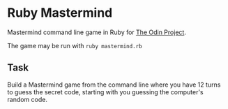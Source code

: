 # Ruby Mastermind

Mastermind command line game in Ruby for [The Odin Project](http://www.theodinproject.com/courses/ruby-programming/lessons/oop).

The game may be run with `ruby mastermind.rb`

## Task

Build a Mastermind game from the command line where you have 12 turns to guess the secret code, starting with you guessing the computer's random code.
